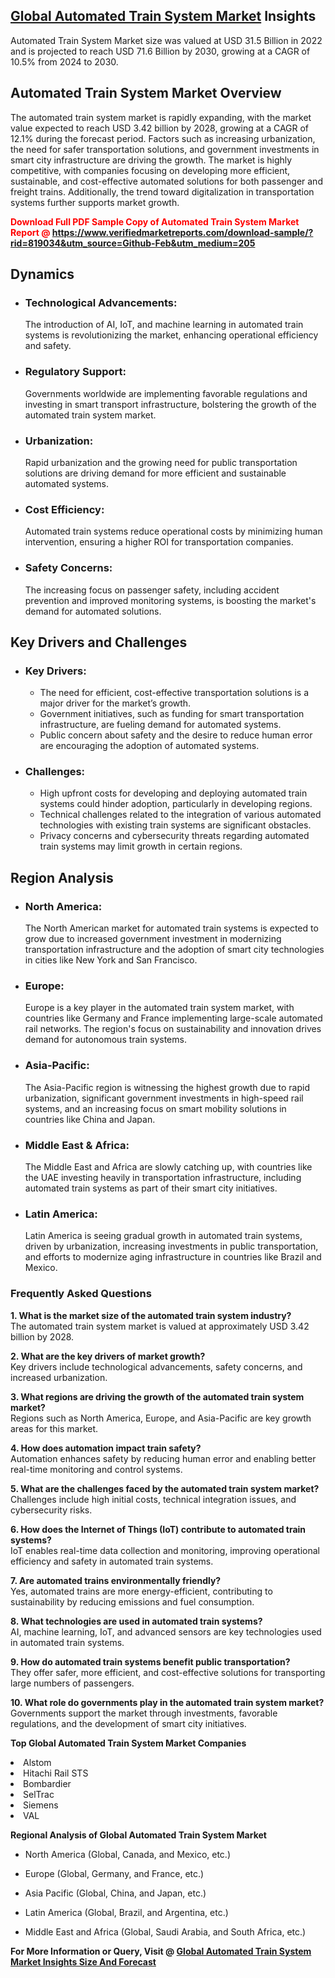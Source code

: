 <h2><a href="https://www.verifiedmarketreports.com/download-sample/?rid=819034&amp;utm_source=Github&amp;utm_medium=205" target="_blank">Global Automated Train System Market</a> Insights</h2><p>Automated Train System Market size was valued at USD 31.5 Billion in 2022 and is projected to reach USD 71.6 Billion by 2030, growing at a CAGR of 10.5% from 2024 to 2030.</p><p> <h2>Automated Train System Market Overview</h2> <p>The automated train system market is rapidly expanding, with the market value expected to reach USD 3.42 billion by 2028, growing at a CAGR of 12.1% during the forecast period. Factors such as increasing urbanization, the need for safer transportation solutions, and government investments in smart city infrastructure are driving the growth. The market is highly competitive, with companies focusing on developing more efficient, sustainable, and cost-effective automated solutions for both passenger and freight trains. Additionally, the trend toward digitalization in transportation systems further supports market growth.</p> <p><strong><p><span class=""><span style="color: #ff0000;"><strong>Download Full PDF Sample Copy of Automated Train System Market Report</strong> @ </span><a href="https://www.verifiedmarketreports.com/download-sample/?rid=819034&amp;utm_source=Github-Feb&amp;utm_medium=205" target="_blank">https://www.verifiedmarketreports.com/download-sample/?rid=819034&amp;utm_source=Github-Feb&amp;utm_medium=205</a></span></p></strong></p> <h2>Dynamics</h2> <ul> <li><h3>Technological Advancements:</h3> The introduction of AI, IoT, and machine learning in automated train systems is revolutionizing the market, enhancing operational efficiency and safety.</li> <li><h3>Regulatory Support:</h3> Governments worldwide are implementing favorable regulations and investing in smart transport infrastructure, bolstering the growth of the automated train system market.</li> <li><h3>Urbanization:</h3> Rapid urbanization and the growing need for public transportation solutions are driving demand for more efficient and sustainable automated systems.</li> <li><h3>Cost Efficiency:</h3> Automated train systems reduce operational costs by minimizing human intervention, ensuring a higher ROI for transportation companies.</li> <li><h3>Safety Concerns:</h3> The increasing focus on passenger safety, including accident prevention and improved monitoring systems, is boosting the market's demand for automated solutions.</li> </ul> <h2>Key Drivers and Challenges</h2> <ul> <li><h3>Key Drivers:</h3> <ul> <li>The need for efficient, cost-effective transportation solutions is a major driver for the market’s growth.</li> <li>Government initiatives, such as funding for smart transportation infrastructure, are fueling demand for automated systems.</li> <li>Public concern about safety and the desire to reduce human error are encouraging the adoption of automated systems.</li> </ul> </li> <li><h3>Challenges:</h3> <ul> <li>High upfront costs for developing and deploying automated train systems could hinder adoption, particularly in developing regions.</li> <li>Technical challenges related to the integration of various automated technologies with existing train systems are significant obstacles.</li> <li>Privacy concerns and cybersecurity threats regarding automated train systems may limit growth in certain regions.</li> </ul> </li> </ul> <h2>Region Analysis</h2> <ul> <li><h3>North America:</h3> The North American market for automated train systems is expected to grow due to increased government investment in modernizing transportation infrastructure and the adoption of smart city technologies in cities like New York and San Francisco.</li> <li><h3>Europe:</h3> Europe is a key player in the automated train system market, with countries like Germany and France implementing large-scale automated rail networks. The region's focus on sustainability and innovation drives demand for autonomous train systems.</li> <li><h3>Asia-Pacific:</h3> The Asia-Pacific region is witnessing the highest growth due to rapid urbanization, significant government investments in high-speed rail systems, and an increasing focus on smart mobility solutions in countries like China and Japan.</li> <li><h3>Middle East & Africa:</h3> The Middle East and Africa are slowly catching up, with countries like the UAE investing heavily in transportation infrastructure, including automated train systems as part of their smart city initiatives.</li> <li><h3>Latin America:</h3> Latin America is seeing gradual growth in automated train systems, driven by urbanization, increasing investments in public transportation, and efforts to modernize aging infrastructure in countries like Brazil and Mexico.</li> </ul> <h3>Frequently Asked Questions</h3> <p><strong>1. What is the market size of the automated train system industry?</strong><br> The automated train system market is valued at approximately USD 3.42 billion by 2028.</p> <p><strong>2. What are the key drivers of market growth?</strong><br> Key drivers include technological advancements, safety concerns, and increased urbanization.</p> <p><strong>3. What regions are driving the growth of the automated train system market?</strong><br> Regions such as North America, Europe, and Asia-Pacific are key growth areas for this market.</p> <p><strong>4. How does automation impact train safety?</strong><br> Automation enhances safety by reducing human error and enabling better real-time monitoring and control systems.</p> <p><strong>5. What are the challenges faced by the automated train system market?</strong><br> Challenges include high initial costs, technical integration issues, and cybersecurity risks.</p> <p><strong>6. How does the Internet of Things (IoT) contribute to automated train systems?</strong><br> IoT enables real-time data collection and monitoring, improving operational efficiency and safety in automated train systems.</p> <p><strong>7. Are automated trains environmentally friendly?</strong><br> Yes, automated trains are more energy-efficient, contributing to sustainability by reducing emissions and fuel consumption.</p> <p><strong>8. What technologies are used in automated train systems?</strong><br> AI, machine learning, IoT, and advanced sensors are key technologies used in automated train systems.</p> <p><strong>9. How do automated train systems benefit public transportation?</strong><br> They offer safer, more efficient, and cost-effective solutions for transporting large numbers of passengers.</p> <p><strong>10. What role do governments play in the automated train system market?</strong><br> Governments support the market through investments, favorable regulations, and the development of smart city initiatives.</p> </p><p><strong>Top Global Automated Train System Market Companies</strong></p><div data-test-id=""><p><li>Alstom</li><li> Hitachi Rail STS</li><li> Bombardier</li><li> SelTrac</li><li> Siemens</li><li> VAL</li></p><div><strong>Regional Analysis of&nbsp;Global Automated Train System Market</strong></div><ul><li dir="ltr"><p dir="ltr">North America&nbsp;(Global, Canada, and Mexico, etc.)</p></li><li dir="ltr"><p dir="ltr">Europe (Global, Germany, and France, etc.)</p></li><li dir="ltr"><p dir="ltr">Asia Pacific&nbsp;(Global, China, and Japan, etc.)</p></li><li dir="ltr"><p dir="ltr">Latin America&nbsp;(Global, Brazil, and Argentina, etc.)</p></li><li dir="ltr">Middle East and Africa&nbsp;(Global, Saudi Arabia, and South Africa, etc.)</li></ul><p><strong>For More Information or Query, Visit @&nbsp;</strong><strong><a href="https://www.verifiedmarketreports.com/product/automated-train-system-market/?utm_source=Github&amp;utm_medium=205" target="_blank">Global Automated Train System Market Insights Size And Forecast</a></strong></p></div>
